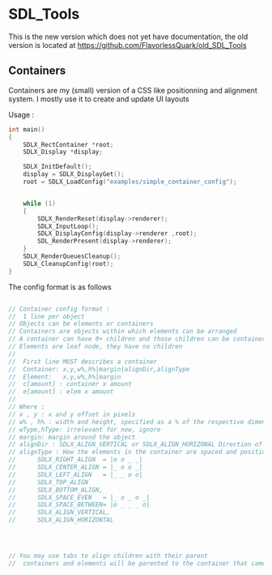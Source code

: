 # SDL_Tools

This is the new version which does not yet have documentation, the old version is located at https://github.com/FlavorlessQuark/old_SDL_Tools

## Containers

Containers are my (small) version of a CSS like positionning and alignment system. I mostly use it to create and update UI layouts


Usage :

```c
int main()
{
	SDLX_RectContainer *root;
	SDLX_Display *display;

	SDLX_InitDefault();
	display = SDLX_DisplayGet();
	root = SDLX_LoadConfig("examples/simple_container_config");


	while (1)
	{
		SDLX_RenderReset(display->renderer);
		SDLX_InputLoop();
		SDLX_DisplayConfig(display->renderer ,root);
		SDL_RenderPresent(display->renderer);
	}
	SDLX_RenderQueuesCleanup();
	SDLX_CleanupConfig(root);
}
```

The config format is as follows

```c

// Container config format :
//  1 line per object
// Objects can be elements or containers
// Containers are objects within which elements can be arranged
// A container can have 0+ children and those children can be containers or elements
// Elements are leaf node, they have no children
//
//  First line MUST describes a container
//  Container: x,y,w%,h%|margin|alignDir,alignType
//  Element:   x,y,w%,h%|margin
//  c[amount] : container x amount
//  e[amount] : elem x amount
//
// Where :
// x , y : x and y offset in pixels
// w% , h% : width and height, specified as a % of the respective dimension of the parent object
// wType,hType: irrelevant for now, ignore
// margin: margin around the object
// alignDir : SDLX_ALIGN_VERTICAL or SDLX_ALIGN_HORIZONAL Direction of the container, the children elements will be aligned following this direction
// alignType : How the elements in the container are spaced and positionned
//      SDLX_RIGHT_ALIGN  = |o o _ _|
//      SDLX_CENTER_ALIGN = |_ o o _|
//      SDLX_LEFT_ALIGN   = |_ _ o o|
//      SDLX_TOP_ALIGN
//      SDLX_BOTTOM_ALIGN,
//      SDLX_SPACE_EVEN   = |_ o _ o _|
//      SDLX_SPACE_BETWEEN= |o _ _ _ o|
//      SDLX_ALIGN_VERTICAL,
//      SDLX_ALIGN_HORIZONTAL




// You may use tabs to align children with their parent
//  containers and elements will be parented to the container that came before
```
